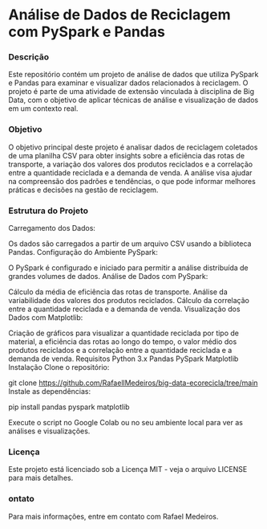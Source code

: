 # Análise de Dados de Reciclagem com PySpark e Pandas #
### Descrição
Este repositório contém um projeto de análise de dados que utiliza PySpark e Pandas para examinar e visualizar dados relacionados à reciclagem. O projeto é parte de uma atividade de extensão vinculada à disciplina de Big Data, com o objetivo de aplicar técnicas de análise e visualização de dados em um contexto real.

### Objetivo
O objetivo principal deste projeto é analisar dados de reciclagem coletados de uma planilha CSV para obter insights sobre a eficiência das rotas de transporte, a variação dos valores dos produtos reciclados e a correlação entre a quantidade reciclada e a demanda de venda. A análise visa ajudar na compreensão dos padrões e tendências, o que pode informar melhores práticas e decisões na gestão de reciclagem.

### Estrutura do Projeto
Carregamento dos Dados:

Os dados são carregados a partir de um arquivo CSV usando a biblioteca Pandas.
Configuração do Ambiente PySpark:

O PySpark é configurado e iniciado para permitir a análise distribuída de grandes volumes de dados.
Análise de Dados com PySpark:

Cálculo da média de eficiência das rotas de transporte.
Análise da variabilidade dos valores dos produtos reciclados.
Cálculo da correlação entre a quantidade reciclada e a demanda de venda.
Visualização dos Dados com Matplotlib:

Criação de gráficos para visualizar a quantidade reciclada por tipo de material, a eficiência das rotas ao longo do tempo, o valor médio dos produtos reciclados e a correlação entre a quantidade reciclada e a demanda de venda.
Requisitos
Python 3.x
Pandas
PySpark
Matplotlib
Instalação
Clone o repositório:

git clone https://github.com/RafaellMedeiros/big-data-ecorecicla/tree/main
Instale as dependências:

pip install pandas pyspark matplotlib

Execute o script no Google Colab ou no seu ambiente local para ver as análises e visualizações.

### Licença
Este projeto está licenciado sob a Licença MIT - veja o arquivo LICENSE para mais detalhes.

### ontato
Para mais informações, entre em contato com Rafael Medeiros.
